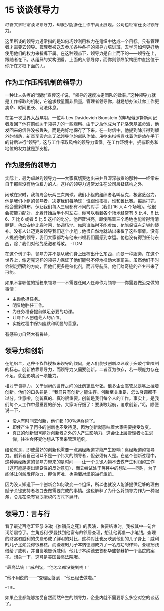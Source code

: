 # 15 谈谈领导力

尽管大家经常谈论领导力，却很少能够在工作中真正展现。公司也经常在谈论领导力。

这里所谈的领导力通常指的是如何巧妙利用权力在组织中达成一个目标。只有管理者才需要去领导。管理者被送去参加各种各样的领导力培训班，去学习如何更好地使用他们的权力来指挥下属。在这种观点下，领导力是自上而下的——领导在上，跟随者在下。从组织的架构图看，上面的人领导你，而你则领导架构图中直接位于你所在方框下面的人。

## 作为工作压榨机制的领导力

一种让人头疼的“激励”宣传这样说，“领导的速度决定团队的效率。”这种领导力就是工作榨取的机制，它追求数量而非质量。管理者领导你，就是想办法让你工作更卖命、时间更长、没法休息。

在第一次世界大战早期，一位叫 Lev Davidovich Bronstein 的年轻俄罗斯新闻记者发回了他在前线关于领导力的一些观察。由于之后他成为了托洛茨基革命派，他发回来的信件没被丢失，而是完好地保存了下来。在一封信中，他提到除非得到额外的辅助，新晋军官完全无法领导他的部队作战。用枪来指挥意味着你是站在手下的背后进行“领导”，这与工作榨取风格的领导力雷同。在工作环境中，拥有职务和地位的权力就是那支枪。

## 作为服务的领导力

实际上，最为卓越的领导力——大家真切表达出来并且深深敬重的那种——经常来自于那些没有地位权力的人。这样的领导力通常发生在公司层级结构之外。

闲散在家时，我每周会玩两三次网球。我们小组的组织者名叫迈克，极富感召力。他是我们小组的领导者，决定我们每场球：谁跟谁搭档，谁和谁比赛。每局打完，他会重新排布，保证我们每人三局都有不同的对手（我们 16 人 4 个场地）。他很会按能力配对，比赛开始后半小时左右，你可以看到各个场地经常有 5 比 4、6 比 6、7 比 6 或者 5 比 5 这样的比分。他声音洪亮，即使隔着三个场地也能听得清清楚楚。他会安排比赛时间、协调场地。如果谁临时不能参加，他能保证有足够的替补。没有人让迈克来领导我们这个小组；他很自然地就站出来做了这些事情。没有人挑战他的领导，我们大家都为有他来带领我们而感到幸运。他也没有得到任何东西，除了我们对他的感激和尊敬。
-TDM

在这个例子中，领导力并不是从我们身上压榨出什么东西，而是一种服务。在这个世界上，像迈克这样的领导力保证了他们能够不停地推动大家前进。虽然他们不时会制定明确的方向，但他们更多是催化剂，而非导航员。他们给奇迹的产生带来了可能。

如果不靠职位的授权来领导——不需要任何人任命你为领导——你需要做迈克做的事情：

- 主动承担任务。
- 明显地胜任工作。
- 为任务准备提前做足必要的功课。
- 让每个人创造最大的价值。
- 实施过程中保持幽默和明显的善意。

有感染力自然大有裨益。

## 领导力和创新

在组织里，这种不依靠授权来领导的倾向，是人们能够创新以及敢于突破行业限制的标志。创新依靠领导力，而领导力又需要创新。二者互为依存，若一项能力存在不足，就会影响另一项能力。

相对于领导力，关于创新的言行之间的比例更显夸张。很多企业高管总是嘴上挂着创新。他们的口头禅是：“我们只有创新才能生存。创新至关重要，怎么强调都不过分。注意啦，创新真的、真的很重要。创新是我们每个人的工作。事实上，是我们每个人工作中最重要的部分。大家听仔细了：要勇敢起航，追求创新。”呃，顺便说一下，

- 没人有时间去创新，他们都 100%满负荷了。
- 即使产生了再多的创新也不受待见，因为创新就意味着大家需要接受改变。
- 真正的创新很可能对创新者之外的人产生影响力，这会让上层管理者心生忌惮，往往会怀疑他想从下面来管理组织。

结论就是，即使最好的创新也需要一点离经叛道才能产生影响：离经叛道的领导力。创新者自己可以不是一个伟大的领导者，但必须有人是。在这个创新过程中，这种离经叛道的领导力带来的是时间——让一个关键人物不去做产生利润的工作（这可能是提出建设性的反对意见），而去尝试处于萌芽中的想法——同时，为了能够让创新发挥效力，即使再难，也需要对组织进行重组。

因为没人知道下一个创新会如何改变一个组织，所以也就没人能够提供足够的理由赋予关键支持者权力去做需要完成的事情。这也解释了为什么将领导力作为一种服务，总是在没有官方授权的方式下展开。

## 领导刀：言与行

看了最近百老汇亚瑟·米勒《推销员之死》的表演，快要结束时，我被其中一句台词给震惊了。主角威利·罗曼找到他富有的邻居查理，想让他再借一小笔钱。查理的财富和威利的失意形成了鲜明的对比，这种对比也反映到他们的儿子身上：威利的儿子比弗变得很糟糕，而查理的儿子本纳德则成为了一名成功的律师。查理把钱借给了威利，并自豪地告诉威利，他儿子本纳德去首都华盛顿辩护一个高院的案子。想象一下，这可是美国最高法院哦。

“最高法院！”威利说，“他怎么都没提到呢！”

“他不用说的——”查理回答到，“他已经去做啦。”

-TRL

如果企业都能够接受自然而然产生的领导力，企业内就不需要那么多空对空的谈话了。

